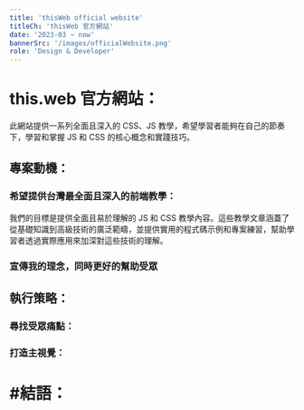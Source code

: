 ```yaml
---
title: 'thisWeb official website'
titleCh: 'thisWeb 官方網站'
date: '2023-03 ~ now'
bannerSrc: '/images/officialWebsite.png'
role: 'Design & Developer'
---
```


# this.web 官方網站：
此網站提供一系列全面且深入的 CSS、JS 教學，希望學習者能夠在自己的節奏下，學習和掌握 JS 和 CSS 的核心概念和實踐技巧。

## 專案動機：
### 希望提供台灣最全面且深入的前端教學：
我們的目標是提供全面且易於理解的 JS 和 CSS 教學內容。這些教學文章涵蓋了從基礎知識到高級技術的廣泛範疇，並提供實用的程式碼示例和專案練習，幫助學習者透過實際應用來加深對這些技術的理解。

### 宣傳我的理念，同時更好的幫助受眾

## 執行策略：

### 尋找受眾痛點：

### 打造主視覺：


# #結語：